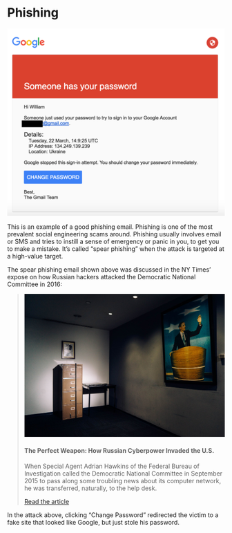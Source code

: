 # Phishing

![](../images/security-awareness/articles/14hack-phishing-email-screenshot-superJumbo.png)

This is an example of a good phishing email. Phishing is one of the most prevalent social engineering scams around. Phishing usually involves email or SMS and tries to instill a sense of emergency or panic in you, to get you to make a mistake. It’s called “spear phishing” when the attack is targeted at a high-value target.

The spear phishing email shown above was discussed in the NY Times’ expose on how Russian hackers attacked the Democratic National Committee in 2016:


> ![](../images/security-awareness/articles/14hack-top1-sub-superJumbo.jpg)
> #### The Perfect Weapon: How Russian Cyberpower Invaded the U.S.
> When Special Agent Adrian Hawkins of the Federal Bureau of Investigation called the Democratic National Committee in September 2015 to pass along some troubling news about its computer network, he was transferred, naturally, to the help desk.
> 
> [Read the article](https://www.nytimes.com/2016/12/13/us/politics/russia-hack-election-dnc.html)


In the attack above, clicking “Change Password” redirected the victim to a fake site that looked like Google, but just stole his password.
